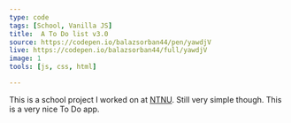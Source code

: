 ```yaml
---
type: code
tags: [School, Vanilla JS]
title:  A To Do list v3.0
source: https://codepen.io/balazsorban44/pen/yawdjV
live: https://codepen.io/balazsorban44/full/yawdjV
image: 1
tools: [js, css, html]

---
```


This is a school project I worked on at [NTNU](https://ntnu.edu). Still very simple though. This is a very nice To Do app.
